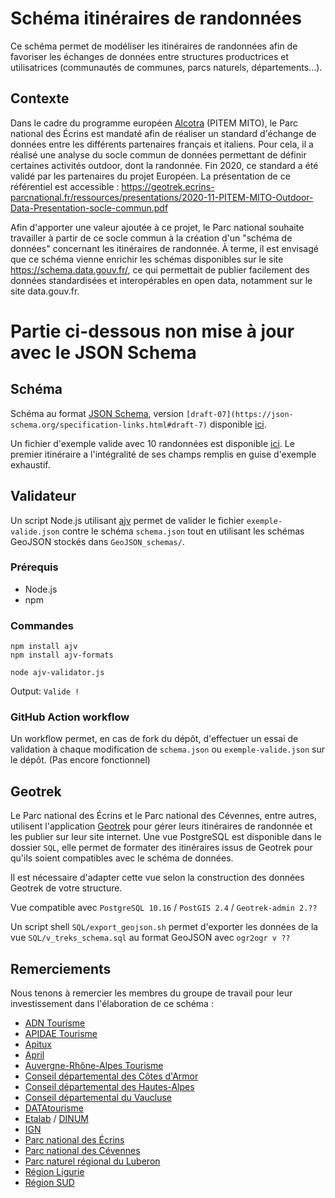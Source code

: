 # Schéma itinéraires de randonnées

Ce schéma permet de modéliser les itinéraires de randonnées afin de favoriser les échanges de données entre structures productrices et utilisatrices (communautés de communes, parcs naturels, départements...).

## Contexte

Dans le cadre du programme européen [Alcotra](https://www.interreg-alcotra.eu/fr/decouvrir-alcotra/les-projets-finances/mito-modeles-integres-pour-le-tourisme-outdoor-dans-lespace) (PITEM MITO), le Parc national des Écrins est mandaté afin de réaliser un standard d'échange de données entre les différents partenaires français et italiens. Pour cela, il a réalisé une analyse du socle commun de données permettant de définir certaines activités outdoor, dont la randonnée. Fin 2020, ce standard a été validé par les partenaires du projet Européen. La présentation de ce référentiel est accessible : https://geotrek.ecrins-parcnational.fr/ressources/presentations/2020-11-PITEM-MITO-Outdoor-Data-Presentation-socle-commun.pdf

Afin d'apporter une valeur ajoutée à ce projet, le Parc national souhaite travailler à partir de ce socle commun à la création d'un "schéma de données" concernant les itinéraires de randonnée. À terme, il est envisagé que ce schéma vienne enrichir les schémas disponibles sur le site https://schema.data.gouv.fr/, ce qui permettait de publier facilement des données standardisées et interopérables en open data, notamment sur le site data.gouv.fr.

# Partie ci-dessous non mise à jour avec le JSON Schema

## Schéma

Schéma au format [JSON Schema](https://json-schema.org/), version `[draft-07](https://json-schema.org/specification-links.html#draft-7)` disponible [ici](https://github.com/PnX-SI/schema_randonnee/raw/v0.3.0/schema.json).

Un fichier d'exemple valide avec 10 randonnées est disponible [ici](https://github.com/PnX-SI/schema_randonnee/raw/v0.3.0/exemple-valide.json). Le premier itinéraire a l'intégralité de ses champs remplis en guise d'exemple exhaustif.

## Validateur

Un script Node.js utilisant [ajv](https://ajv.js.org/) permet de valider le fichier `exemple-valide.json` contre le schéma `schema.json` tout en utilisant les schémas GeoJSON stockés dans `GeoJSON_schemas/`.

### Prérequis

- Node.js
- npm

### Commandes
```
npm install ajv
npm install ajv-formats
```

`node ajv-validator.js`

Output:
`Valide !`

### GitHub Action workflow

Un workflow permet, en cas de fork du dépôt, d'effectuer un essai de validation à chaque modification de `schema.json` ou `exemple-valide.json` sur le dépôt.
(Pas encore fonctionnel)

## Geotrek

Le Parc national des Écrins et le Parc national des Cévennes, entre autres, utilisent l'application [Geotrek](https://github.com/GeotrekCE) pour gérer leurs itinéraires de randonnée et les publier sur leur site internet. Une vue PostgreSQL est disponible dans le dossier `SQL`, elle permet de formater des itinéraires issus de Geotrek pour qu'ils soient compatibles avec le schéma de données.

Il est nécessaire d'adapter cette vue selon la construction des données Geotrek de votre structure.

Vue compatible avec `PostgreSQL 10.16` / `PostGIS 2.4` / `Geotrek-admin 2.??`

Un script shell `SQL/export_geojson.sh` permet d'exporter les données de la vue `SQL/v_treks_schema.sql` au format GeoJSON avec `ogr2ogr v ??`



## Remerciements

Nous tenons à remercier les membres du groupe de travail pour leur investissement dans l'élaboration de ce schéma :

* [ADN Tourisme](https://www.adn-tourisme.fr/)
* [APIDAE Tourisme](https://www.apidae-tourisme.com/)
* [Apitux](http://www.apitux.com/)
* [April](https://www.april.org/)
* [Auvergne-Rhône-Alpes Tourisme](https://www.auvergnerhonealpes-tourisme.com/)
* [Conseil départemental des Côtes d'Armor](https://cotesdarmor.fr/)
* [Conseil départemental des Hautes-Alpes](https://www.hautes-alpes.fr/)
* [Conseil départemental du Vaucluse](https://www.vaucluse.fr/)
* [DATAtourisme](https://www.datatourisme.gouv.fr/)
* [Etalab](https://www.etalab.gouv.fr/) / [DINUM](https://www.numerique.gouv.fr/)
* [IGN](https://www.ign.fr/)
* [Parc national des Écrins](https://www.ecrins-parcnational.fr/)
* [Parc national des Cévennes](https://www.cevennes-parcnational.fr/)
* [Parc naturel régional du Luberon](https://www.parcduluberon.fr/)
* [Région Ligurie](https://www.regione.liguria.it/)
* [Région SUD](https://www.maregionsud.fr/)
